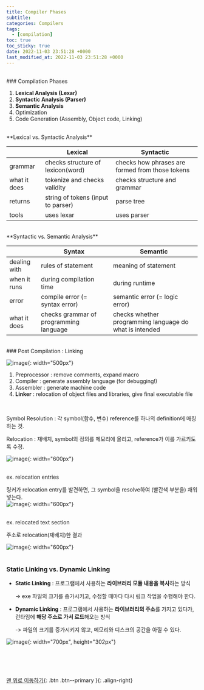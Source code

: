 ```yaml
---
title: Compiler Phases
subtitle: 
categories: Compilers
tags:
  - [compilation]
toc: true
toc_sticky: true
date: 2022-11-03 23:51:28 +0000
last_modified_at: 2022-11-03 23:51:28 +0000
---
```



<br/>
### Compilation Phases

1. **Lexical Analysis (Lexar)**
2. **Syntactic Analysis (Parser)**
3. **Semantic Analysis** 
4. Optimization
5. Code Generation (Assembly, Object code, Linking)

<br/>
**Lexical vs. Syntactic Analysis**

|  | Lexical | Syntactic |
| --- | --- | --- |
| grammar | checks structure of lexicon(word) | checks how phrases are formed from those tokens  |
| what it does | tokenize and checks validity | checks structure and grammar  |
| returns | string of tokens (input to parser) | parse tree |
| tools | uses lexar | uses parser |

<br/>
**Syntactic vs. Semantic Analysis**

|  | Syntax | Semantic |
| --- | --- | --- |
| dealing with | rules of statement | meaning of statement  |
| when it runs | during compilation time  | during runtime  |
| error | compile error (= syntax error) | semantic error (= logic error) |
| what it does | checks grammar of programming language  | checks whether programming language do what is intended  |


<br/>
### Post Compilation : Linking

![image](https://user-images.githubusercontent.com/86834982/205443977-f3b6df88-2d9f-4d9e-90dd-7c3cd4623624.png){: width="500px"}

1. Preprocessor : remove comments, expand macro
2. Compiler : generate assembly language (for debugging!)
3. Assembler : generate machine code 
4. **Linker** : relocation of object files and libraries, give final executable file

<br/>
 
Symbol Resolution : 각 symbol(함수, 변수) reference를 하나의 definition에 매칭하는 것.

Relocation : 재배치, symbol의 정의를 메모리에 올리고, reference가 이를 가르키도록 수정. 

![image](https://user-images.githubusercontent.com/86834982/205443978-f9e8b219-9545-4aac-9505-af7421f00961.png){: width="600px"}
  
<br/>
ex. relocation entries 

링커가 relocation entry를 발견하면, 그 symbol을 resolve하여 (빨간색 부분을) 채워넣는다.  
![image](https://user-images.githubusercontent.com/86834982/205443979-1f86693f-0b9f-43ee-8c10-9dbb3be04d8b.png){: width="600px"}
  
<br/> 
ex. relocated text section

주소로 relocation(재배치)한 결과

![image](https://user-images.githubusercontent.com/86834982/205443980-57a43685-6940-4e47-bb67-32e1cd3acc24.png){: width="600px"}
<br/><br/> 
### Static Linking vs. Dynamic Linking<br/> 
  
  
- **Static Linking** : 프로그램에서 사용하는 **라이브러리 모듈 내용을 복사**하는 방식
    
    -> exe 파일의 크기를 증가시키고, 수정할 때마다 다시 링크 작업을 수행해야 한다.
    
- **Dynamic Linking** : 프로그램에서 사용하는 **라이브러리의 주소**를 가지고 있다가, 런타임에 **해당 주소로 가서 로드**해오는 방식
    
    -> 파일의 크기를 증가시키지 않고, 메모리와 디스크의 공간을 아낄 수 있다.
    
![image](https://user-images.githubusercontent.com/86834982/205444125-ad51fde9-28c3-49a9-806b-1fd07db46577.png){: width="700px", height="302px"}



<br/>   <br/> 
<br/><br/>
[맨 위로 이동하기](#){: .btn .btn--primary }{: .align-right}

